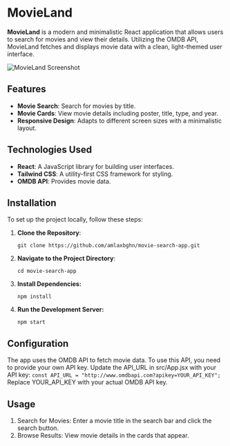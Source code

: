 # MovieLand

**MovieLand** is a modern and minimalistic React application that allows users to search for movies and view their details. Utilizing the OMDB API, MovieLand fetches and displays movie data with a clean, light-themed user interface.

![MovieLand Screenshot](path/to/screenshot.png) <!-- Replace with an actual screenshot of your project -->

## Features

- **Movie Search**: Search for movies by title.
- **Movie Cards**: View movie details including poster, title, type, and year.
- **Responsive Design**: Adapts to different screen sizes with a minimalistic layout.

## Technologies Used

- **React**: A JavaScript library for building user interfaces.
- **Tailwind CSS**: A utility-first CSS framework for styling.
- **OMDB API**: Provides movie data.

## Installation

To set up the project locally, follow these steps:

1. **Clone the Repository**:

   `git clone https://github.com/amlaxbghn/movie-search-app.git`

2. **Navigate to the Project Directory**:

   `cd movie-search-app`

3. **Install Dependencies:**

   `npm install`

4. **Run the Development Server:**

   `npm start`

## Configuration

The app uses the OMDB API to fetch movie data. To use this API, you need to provide your own API key. Update the API_URL in src/App.jsx with your API key:
`const API_URL = "http://www.omdbapi.com?apikey=YOUR_API_KEY";`
Replace YOUR_API_KEY with your actual OMDB API key.

## Usage

1. Search for Movies: Enter a movie title in the search bar and click the search button.
2. Browse Results: View movie details in the cards that appear.
